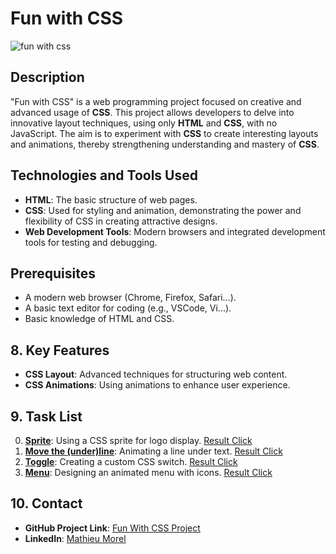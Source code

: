 # **Fun with CSS**

![fun with css](https://github.com/MathieuMorel62/holbertonschool-Fun-with-CSS/assets/113856302/1df7f330-a315-4720-a2a6-822e2353d4f0)


## Description
"Fun with CSS" is a web programming project focused on creative and advanced usage of **CSS**. This project allows developers to delve into innovative layout techniques, using only **HTML** and **CSS**, with no JavaScript. The aim is to experiment with **CSS** to create interesting layouts and animations, thereby strengthening understanding and mastery of **CSS**.

## Technologies and Tools Used
- **HTML**: The basic structure of web pages.
- **CSS**: Used for styling and animation, demonstrating the power and flexibility of CSS in creating attractive designs.
- **Web Development Tools**: Modern browsers and integrated development tools for testing and debugging.

## Prerequisites
- A modern web browser (Chrome, Firefox, Safari...).
- A basic text editor for coding (e.g., VSCode, Vi...).
- Basic knowledge of HTML and CSS.

## 8. Key Features
- **CSS Layout**: Advanced techniques for structuring web content.
- **CSS Animations**: Using animations to enhance user experience.

## 9. Task List
0. [**Sprite**](https://github.com/MathieuMorel62/holbertonschool-Fun-with-CSS/blob/main/0-styles.css): Using a CSS sprite for logo display. [Result Click](https://mathieumorel62.github.io/holbertonschool-Fun-with-CSS/0-index.html)
1. [**Move the (under)line**](https://github.com/MathieuMorel62/holbertonschool-Fun-with-CSS/blob/main/1-styles.css): Animating a line under text. [Result Click](https://mathieumorel62.github.io/holbertonschool-Fun-with-CSS/1-index.html)
2. [**Toggle**](https://github.com/MathieuMorel62/holbertonschool-Fun-with-CSS/blob/main/2-styles.css): Creating a custom CSS switch. [Result Click](https://mathieumorel62.github.io/holbertonschool-Fun-with-CSS/2-index.html)
3. [**Menu**](https://github.com/MathieuMorel62/holbertonschool-Fun-with-CSS/blob/main/3-styles.css): Designing an animated menu with icons. [Result Click](https://mathieumorel62.github.io/holbertonschool-Fun-with-CSS/3-index.html)

## 10. Contact
- **GitHub Project Link**: [Fun With CSS Project](https://github.com/MathieuMorel62/holbertonschool-Fun-with-CSS)
- **LinkedIn**: [Mathieu Morel](https://www.linkedin.com/in/mathieu-morel-9ab457261/)
